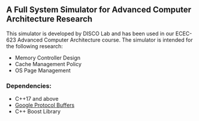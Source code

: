 ## A Full System Simulator for Advanced Computer Architecture Research
This simulator is developed by DISCO Lab and has been used in our ECEC-623 Advanced Computer Architecture course. The simulator is intended for the following research:
+ Memory Controller Design
+ Cache Management Policy
+ OS Page Management

### Dependencies:
+ C++17 and above
+ [Google Protocol Buffers](https://github.com/protocolbuffers/protobuf)
+ C++ Boost Library
